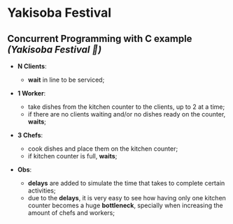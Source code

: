 # Yakisoba Festival
## Concurrent Programming with C example _(Yakisoba Festival 🍝)_

* __N Clients__:
    * __wait__ in line to be serviced;
* __1 Worker__:
    * take dishes from the kitchen counter to the clients, up to 2 at a time;
    * if there are no clients waiting and/or no dishes ready on the counter, __waits__;
* __3 Chefs__:
    * cook dishes and place them on the kitchen counter;
    * if kitchen counter is full, __waits__;

* __Obs__:
    * __delays__ are added to simulate the time that takes to complete certain activities;
    * due to the __delays__, it is very easy to see how having only one kitchen counter becomes a huge __bottleneck__, specially when increasing the amount of chefs and workers;
